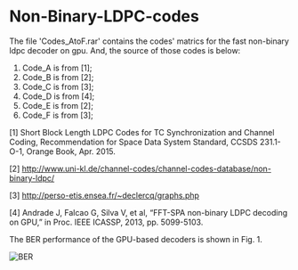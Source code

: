 # Non-Binary-LDPC-codes
The file 'Codes_AtoF.rar' contains the codes' matrics for the fast non-binary ldpc decoder on gpu. 
And, the source of those codes is below:

1. Code_A is from [1];
2. Code_B is from [2];
3. Code_C is from [3];
4. Code_D is from [4];
5. Code_E is from [2];
6. Code_F is from [3];

[1] Short Block Length LDPC Codes for TC Synchronization and Channel Coding, Recommendation for Space Data System Standard, CCSDS
231.1-O-1, Orange Book, Apr. 2015.

[2] http://www.uni-kl.de/channel-codes/channel-codes-database/non-binary-ldpc/

[3] http://perso-etis.ensea.fr/~declercq/graphs.php

[4] Andrade J, Falcao G, Silva V, et al, “FFT-SPA non-binary LDPC decoding on GPU,” in Proc. IEEE ICASSP, 2013, pp. 5099-5103.

The BER performance of the GPU-based decoders is shown in Fig. 1.

![BER](https://github.com/Liubusy/Non-Binary-LDPC-codes/blob/master/BER.jpg)
